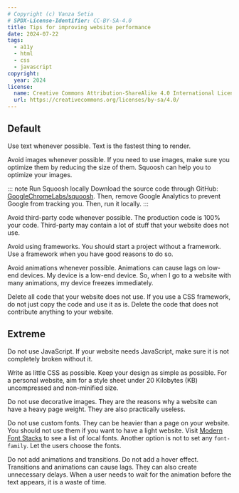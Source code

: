 ```yaml
---
# Copyright (c) Vanza Setia
# SPDX-License-Identifier: CC-BY-SA-4.0
title: Tips for improving website performance
date: 2024-07-22
tags:
  - a11y
  - html
  - css
  - javascript
copyright:
  year: 2024
license:
  name: Creative Commons Attribution-ShareAlike 4.0 International License
  url: https://creativecommons.org/licenses/by-sa/4.0/
---
```


## Default

Use text whenever possible. Text is the fastest thing to render.

Avoid images whenever possible. If you need to use images, make sure you optimize them by reducing the size of them. Squoosh can help you to optimize your images.

::: note Run Squoosh locally
Download the source code through GitHub: [GoogleChromeLabs/squoosh](https://github.com/GoogleChromeLabs/squoosh). Then, remove Google Analytics to prevent Google from tracking you. Then, run it locally.
:::

Avoid third-party code whenever possible. The production code is 100% your code. Third-party may contain a lot of stuff that your website does not use.

Avoid using frameworks. You should start a project without a framework. Use a framework when you have good reasons to do so.

Avoid animations whenever possible. Animations can cause lags on low-end devices. My device is a low-end device. So, when I go to a website with many animations, my device freezes immediately.

Delete all code that your website does not use. If you use a CSS framework, do not just copy the code and use it as is. Delete the code that does not contribute anything to your website.

## Extreme

Do not use JavaScript. If your website needs JavaScript, make sure it is not completely broken without it.

Write as little CSS as possible. Keep your design as simple as possible. For a personal website, aim for a style sheet under 20 Kilobytes (KB) uncompressed and non-minified size.

Do not use decorative images. They are the reasons why a website can have a heavy page weight. They are also practically useless.

Do not use custom fonts. They can be heavier than a page on your website. You should not use them if you want to have a light website. Visit [Modern Font Stacks](https://modernfontstacks.com/) to see a list of local fonts. Another option is not to set any `font-family`. Let the users choose the fonts.

Do not add animations and transitions. Do not add a hover effect. Transitions and animations can cause lags. They can also create unnecessary delays. When a user needs to wait for the animation before the text appears, it is a waste of time.
